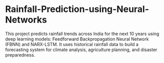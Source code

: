 # Rainfall-Prediction-using-Neural-Networks
This project predicts rainfall trends across India for the next 10 years using deep learning models: Feedforward Backpropagation Neural Network (FBNN) and NARX-LSTM. It uses historical rainfall data to build a forecasting system for climate analysis, agriculture planning, and disaster preparedness.

